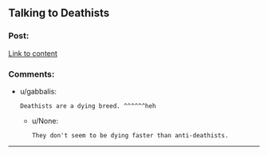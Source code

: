 ## Talking to Deathists

### Post:

[Link to content](https://aciddc.wordpress.com/2015/05/19/talking-to-deathists/)

### Comments:

- u/gabbalis:
  ```
  Deathists are a dying breed. ^^^^^^heh
  ```

  - u/None:
    ```
    They don't seem to be dying faster than anti-deathists.
    ```

---

